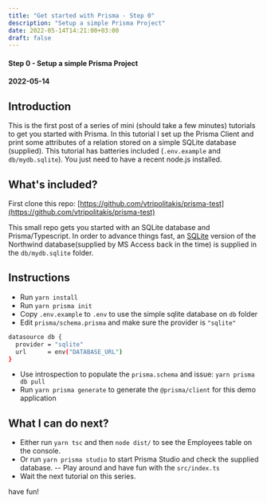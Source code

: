```yaml
---
title: "Get started with Prisma - Step 0"
description: "Setup a simple Prisma Project"
date: 2022-05-14T14:21:00+03:00
draft: false
---
```


#### Step 0 - Setup a simple Prisma Project
#### 2022-05-14

## Introduction
This is the first post of a series of mini (should take a few minutes) tutorials to get you started with Prisma. In this tutorial I set up the Prisma Client and print some attributes of a relation stored on a simple SQLite database (supplied). This tutorial has batteries included (`.env.example` and `db/mydb.sqlite`). You just need to have a recent node.js installed.

## What's included?
First clone this repo: [https://github.com/vtripolitakis/prisma-test](https://github.com/vtripolitakis/prisma-test)

This small repo gets you started with an SQLite database and Prisma/Typescript. In order to advance things fast, an [SQLite](https://github.com/jpwhite3/northwind-SQLite3) version of the Northwind database(supplied by MS Access back in the time) is supplied in the `db/mydb.sqlite` folder.

## Instructions

- Run `yarn install`
- Run `yarn prisma init`
- Copy `.env.example` to `.env` to use the simple sqlite database on `db` folder
- Edit `prisma/schema.prisma` and make sure the provider is `"sqlite"`

```bash
datasource db {
  provider = "sqlite"
  url      = env("DATABASE_URL")
}
```
- Use introspection to populate the `prisma.schema` and issue: `yarn prisma db pull`
- Run `yarn prisma generate` to generate the `@prisma/client` for this demo application

## What I can do next?

- Either run `yarn tsc` and then `node dist/` to see the Employees table on the console. 
- Or run `yarn prisma studio` to start Prisma Studio and check the supplied database.
-- Play around and have fun with the `src/index.ts`
- Wait the next tutorial on this series.

have fun!


